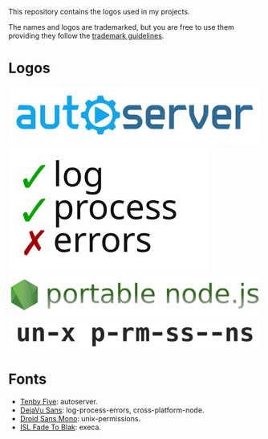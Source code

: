 This repository contains the logos used in my projects.

The names and logos are trademarked, but you are free to use them providing they
follow the [trademark guidelines](TRADEMARK_GUIDELINES.md).

# Logos

<img src="https://raw.githubusercontent.com/ehmicky/design/master/autoserver/autoserver.svg?sanitize=true" width="550"/>

<img src="https://raw.githubusercontent.com/ehmicky/design/master/log-process-errors/log-process-errors.svg?sanitize=true" width="400"/>

<img src="https://raw.githubusercontent.com/ehmicky/design/master/portable-node-guide/portable-node-guide.png" width="550"/>

<img src="https://raw.githubusercontent.com/ehmicky/design/master/unix-permissions/unix-permissions.png" width="550"/>

# Fonts

  - [Tenby Five](http://www.paragraph.com.au/tenby.html): autoserver.
  - [DejaVu Sans](https://en.wikipedia.org/wiki/DejaVu_fonts): log-process-errors, cross-platform-node.
  - [Droid Sans Mono](https://en.wikipedia.org/wiki/Droid_fonts): unix-permissions.
  - [ISL Fade To Blak](https://www.dafont.com/isl-fade-to-blak.font): execa.
